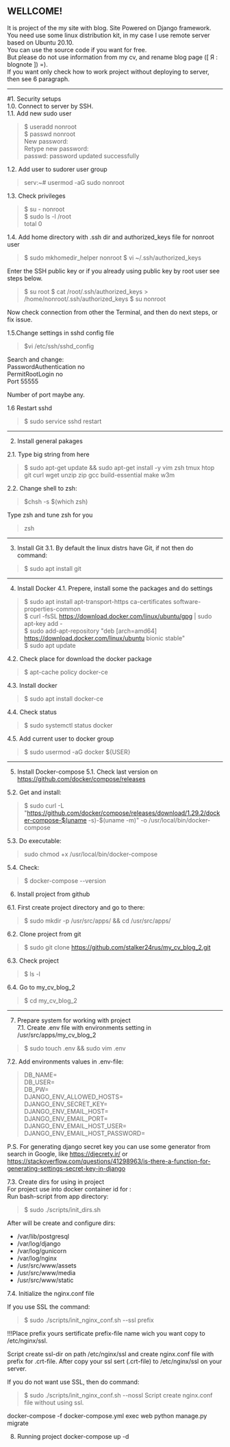 WELLCOME!
---

It is project of the my site with blog. Site Powered on Django framework.  
You need use some linux distribution kit, in my case I use remote server based on Ubuntu 20.10.  
You can use the source code if you want for free.   
But please do not use information from my cv, and rename blog page ([ Я : blognote ]) =).  
If you want only check how to work project without deploying to server, then see 6 paragraph.  

------------

#1. Security setups  
1.0. Connect to server by SSH.  
1.1. Add new sudo user   
> $ useradd nonroot   
> $ passwd nonroot  
> New password:  
> Retype new password:  
> passwd: password updated successfully  

1.2. Add user to sudorer user group
> serv:~# usermod -aG sudo nonroot

1.3. Check privileges  
> $ su - nonroot   
> $ sudo ls -l /root  
> total 0  

1.4. Add home directory with .ssh dir and authorized_keys file for nonroot user
> $ sudo mkhomedir_helper nonroot
> $ vi ~/.ssh/authorized_keys
  
Enter the SSH public key or if you already using public key by root user see steps below.
> $ su root
> $ cat /root/.ssh/authorized_keys > /home/nonroot/.ssh/authorized_keys
> $ su nonroot

Now check connection from other the Terminal, and then do next steps, or fix issue.

1.5.Change settings in sshd config file  
> $vi /etc/ssh/sshd_config  

Search and change:  
PasswordAuthentication no  
PermitRootLogin no  
Port 55555  
  
Number of port maybe any.  

1.6 Restart sshd  
> $ sudo service sshd restart  

------------

2. Install general pakages

2.1. Type big string from here
> $ sudo apt-get update && sudo apt-get install -y vim zsh tmux htop git curl wget unzip zip gcc build-essential make w3m

2.2. Change shell to zsh:
> $chsh -s $(which zsh)  

Type zsh and tune zsh for you  
> zsh

------------

3. Install Git
3.1. By default the linux distrs have Git, if not then do command:
> $ sudo apt install git

------------ 
4. Install Docker
4.1. Prepere, install some the packages and do settings   
> $ sudo apt install apt-transport-https ca-certificates software-properties-common  
> $ curl -fsSL https://download.docker.com/linux/ubuntu/gpg | sudo apt-key add -  
> $ sudo add-apt-repository "deb [arch=amd64] https://download.docker.com/linux/ubuntu bionic stable"  
> $ sudo apt update  

4.2. Check place for download the docker package
> $ apt-cache policy docker-ce

4.3. Install docker
> $ sudo apt install docker-ce

4.4. Check status
> $ sudo systemctl status docker

4.5. Add current user to docker group
> $ sudo usermod -aG docker ${USER}

------------

5. Install Docker-compose
5.1. Check last version on https://github.com/docker/compose/releases

5.2. Get and install:
> $ sudo curl -L "https://github.com/docker/compose/releases/download/1.29.2/docker-compose-$(uname -s)-$(uname -m)" -o /usr/local/bin/docker-compose

5.3. Do executable:
> sudo chmod +x /usr/local/bin/docker-compose

5.4. Check:
> $ docker-compose --version


6. Install project from github

6.1. First create project directory and go to there:
> $ sudo mkdir -p /usr/src/apps/ && cd /usr/src/apps/

6.2. Clone project from git
> $ sudo git clone https://github.com/stalker24rus/my_cv_blog_2.git

6.3. Check project
> $ ls -l

6.4. Go to my_cv_blog_2
> $ cd my_cv_blog_2

------------

7. Prepare system for working with project   
7.1. Create .env file with environments setting in /usr/src/apps/my_cv_blog_2  
> $ sudo touch .env && sudo vim .env   

7.2. Add environments values in .env-file:    
> DB_NAME=  
> DB_USER=  
> DB_PW=    
> DJANGO_ENV_ALLOWED_HOSTS=   
> DJANGO_ENV_SECRET_KEY=   
> DJANGO_ENV_EMAIL_HOST=   
> DJANGO_ENV_EMAIL_PORT=   
> DJANGO_ENV_EMAIL_HOST_USER=    
> DJANGO_ENV_EMAIL_HOST_PASSWORD=   

P.S. For generating django secret key you can use some generator from search in Google, 
like https://djecrety.ir/ or 
https://stackoverflow.com/questions/41298963/is-there-a-function-for-generating-settings-secret-key-in-django

7.3. Create dirs for using in project   
For  project use into docker container id for :    
Run bash-script from app directory:   
> $ sudo ./scripts/init_dirs.sh   

After will be create and configure dirs:    
- /var/lib/postgresql   
- /var/log/django   
- /var/log/gunicorn   
- /var/log/nginx   
- /usr/src/www/assets   
- /usr/src/www/media    
- /usr/src/www/static     


7.4. Initialize the nginx.conf file 

If you use SSL the command:   
> $ sudo ./scripts/init_nginx_conf.sh --ssl prefix

!!!Place prefix yours sertificate prefix-file name wich you want copy to /etc/nginx/ssl.

Script create ssl-dir on path /etc/nginx/ssl and create nginx.conf file with prefix for .crt-file.
After copy your ssl sert (.crt-file) to /etc/nginx/ssl on your server.

If you do not want use SSL, then do command:
> $ sudo ./scripts/init_nginx_conf.sh --nossl
Script create nginx.conf file without using ssl.

docker-compose -f docker-compose.yml exec web python manage.py migrate
 
8. Running project
docker-compose up -d
